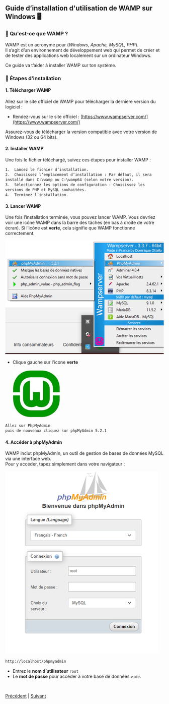 ## Guide d’installation d'utilisation de WAMP sur Windows 🖥️<br>

### 📌 Qu'est-ce que WAMP ?<br>
WAMP est un acronyme pour (*Windows, Apache, MySQL, PHP*).<br>
Il s’agit d’un environnement de développement web qui permet de créer et de tester des applications web localement sur un ordinateur Windows. <br>

Ce guide va t’aider à installer WAMP sur ton système.<br>

### 🚀 Étapes d’installation<br>
#### 1. Télécharger WAMP<br>

Allez sur le site officiel de WAMP pour télécharger la dernière version du logiciel :<br>
   - Rendez-vous sur le site officiel : [https://www.wampserver.com/](https://www.wampserver.com/)<br>  

Assurez-vous de télécharger la version compatible avec votre version de Windows (32 ou 64 bits).<br>

#### 2. Installer WAMP<br>
Une fois le fichier téléchargé, suivez ces étapes pour installer WAMP :<br>

	1.	Lancez le fichier d’installation.
	2.	Choisissez l’emplacement d’installation : Par défaut, il sera installé dans C:\wamp ou C:\wamp64 (selon votre version).
	3.	Sélectionnez les options de configuration : Choisissez les versions de PHP et MySQL souhaitées.
	4.	Terminez l’installation.

#### 3. Lancer WAMP<br>
Une fois l’installation terminée, vous pouvez lancer WAMP. Vous devriez voir une icône WAMP dans la barre des tâches (en bas à droite de votre écran). Si l’icône est **verte**, cela signifie que WAMP fonctionne correctement. <br>

![Lancer WAMP](assets/Lancer%20WAMP%20puis%20phpmyadmin.png)

   - Clique gauche sur l'icone **verte**<br><br>
![Icône WAMP](/assets/icone-WAMP.png)

``` bash 
Allez sur PhpMyAdmin
puis de nouveaux cliquez sur phpMyAdmin 5.2.1
```

#### 4. Accéder à phpMyAdmin<br>
WAMP inclut phpMyAdmin, un outil de gestion de bases de données MySQL via une interface web. <br>
Pour y accéder, tapez simplement dans votre navigateur :

![Connexion PhpMyAdmin](assets/connexion-phpmyadmin.png)

``` bash 
http://localhost/phpmyadmin
``` 

* Entrez le **nom d’utilisateur** `root` 
* Le **mot de passe** pour accéder à votre base de données `vide`.
<br>


[Précédent](introduction.md) | [Suivant](phpmyadmin.md) <br>
